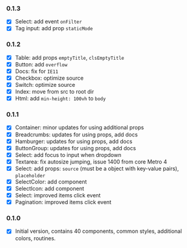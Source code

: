 ### 0.1.3
+ [x] Select: add event `onFilter`
+ [x] Tag input: add prop `staticMode`

### 0.1.2
+ [x] Table: add props `emptyTitle`, `clsEmptyTitle`
+ [x] Button: add `overflow`
+ [x] Docs: fix for `IE11`
+ [x] Checkbox: optimize source
+ [x] Switch: optimize source
+ [x] Index: move from src to root dir
+ [x] Html: add `min-height: 100vh` to `body`

### 0.1.1
+ [x] Container: minor updates for using additional props
+ [x] Breadcrumbs: updates for using props, add docs
+ [x] Hamburger: updates for using props, add docs
+ [x] ButtonGroup: updates for using props, add docs
+ [x] Select: add focus to input when dropdown
+ [x] Textarea: fix autosize jumping, issue 1400 from core Metro 4
+ [x] Select: add props: `source` (must be a object with key-value pairs), `placeholder`
+ [x] SelectColor: add component
+ [x] SelectIcon: add component
+ [x] Select: improved items click event
+ [x] Pagination: improved items click event

### 0.1.0
+ [x] Initial version, contains 40 components, common styles, additional colors, routines.
